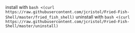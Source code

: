 install with `bash <(curl https://raw.githubusercontent.com/jcristol/Fried-Fish-Shell/master/fried_fish_shell)`
uninstall with `bash <(curl https://raw.githubusercontent.com/jcristol/Fried-Fish-Shell/master/uninstall)`


